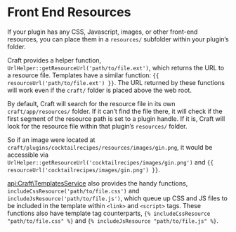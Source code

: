# Front End Resources

If your plugin has any CSS, Javascript, images, or other front-end resources, you can place them in a `resources/` subfolder within your plugin’s folder.

Craft provides a helper function, `UrlHelper::getResourceUrl('path/to/file.ext')`, which returns the URL to a resource file. Templates have a similar function: `{{ resourceUrl('path/to/file.ext') }}`. The URL returned by these functions will work even if the `craft/` folder is placed above the web root.

By default, Craft will search for the resource file in its own `craft/app/resources/` folder. If it can’t find the file there, it will check if the first segment of the resource path is set to a plugin handle. If it is, Craft will look for the resource file within that plugin’s `resources/` folder.

So if an image were located at `craft/plugins/cocktailrecipes/resources/images/gin.png`, it would be accessible via `UrlHelper::getResourceUrl('cocktailrecipes/images/gin.png')` and `{{ resourceUrl('cocktailrecipes/images/gin.png') }}`.

<api:Craft\TemplatesService> also provides the handy functions, `includeCssResource('path/to/file.css')` and `includeJsResource('path/to/file.js')`, which queue up CSS and JS files to be included in the template within `<link>` and `<script>` tags. These functions also have template tag counterparts, `{% includeCssResource "path/to/file.css" %}` and `{% includeJsResource "path/to/file.js" %}`.
